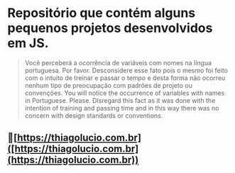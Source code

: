 # Repositório que contém alguns pequenos projetos desenvolvidos em JS.

> Você perceberá a ocorrência de variáveis com nomes na língua portuguesa. Por favor. Desconsidere esse fato pois o mesmo foi feito com o intuito de treinar e passar o tempo e desta forma não ocorreu nenhum tipo de preocupação com padrões de projeto ou convenções. 
> You will notice the occurrence of variables with names in Portuguese. Please. Disregard this fact as it was done with the intention of training and passing time and in this way there was no concern with design standards or conventions.
## 🔗[https://thiagolucio.com.br]([https://thiagolucio.com.br](https://thiagolucio.com.br))
